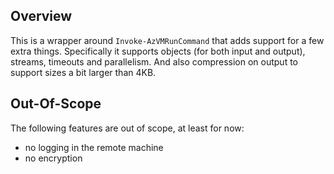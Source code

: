 

## Overview

This is a wrapper around `Invoke-AzVMRunCommand` that adds support for a few extra things.
Specifically it supports objects (for both input and output), streams, timeouts and parallelism.
And also compression on output to support sizes a bit larger than 4KB.


## Out-Of-Scope

The following features are out of scope, at least for now:

- no logging in the remote machine
- no encryption
